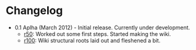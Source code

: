 # Changelog #

  * 0.1 Aplha (March 2012) - Initial release. Currently under development.
    * [r50](https://code.google.com/p/msile/source/detail?r=50): Worked out some first steps. Started making the wiki.
    * [r100](https://code.google.com/p/msile/source/detail?r=100): Wiki structural roots laid out and fleshened a bit.